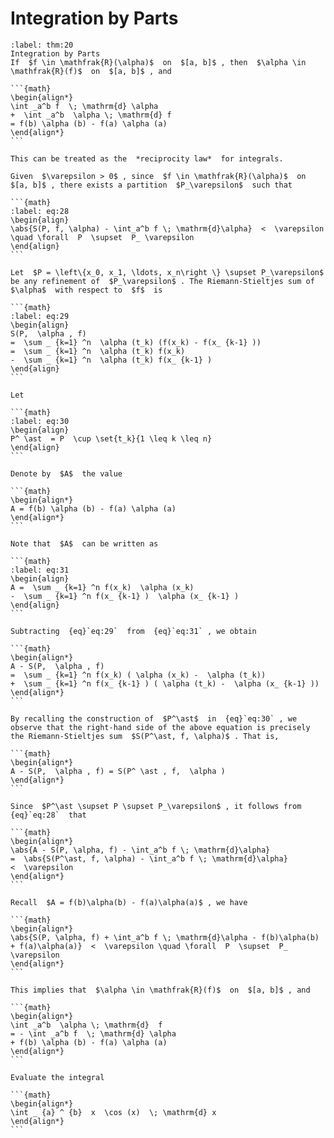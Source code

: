 # Integration by Parts

````{prf:theorem} Integration by Parts
:label: thm:20
Integration by Parts
If  $f \in \mathfrak{R}(\alpha)$  on  $[a, b]$ , then  $\alpha \in \mathfrak{R}(f)$  on  $[a, b]$ , and

```{math}
\begin{align*}
\int _a^b f  \; \mathrm{d} \alpha
+  \int _a^b  \alpha \; \mathrm{d} f
= f(b) \alpha (b) - f(a) \alpha (a)
\end{align*}
```
````

````{prf:remark}
This can be treated as the  *reciprocity law*  for integrals.
````

````{prf:proof}
Given  $\varepsilon > 0$ , since  $f \in \mathfrak{R}(\alpha)$  on  $[a, b]$ , there exists a partition  $P_\varepsilon$  such that

```{math}
:label: eq:28
\begin{align}
\abs{S(P, f, \alpha) - \int_a^b f \; \mathrm{d}\alpha}  <  \varepsilon \quad \forall  P  \supset  P_ \varepsilon
\end{align}
```

Let  $P = \left\{x_0, x_1, \ldots, x_n\right \} \supset P_\varepsilon$  be any refinement of  $P_\varepsilon$ . The Riemann-Stieltjes sum of  $\alpha$  with respect to  $f$  is

```{math}
:label: eq:29
\begin{align}
S(P,  \alpha , f)
=  \sum _ {k=1} ^n  \alpha (t_k) (f(x_k) - f(x_ {k-1} ))
=  \sum _ {k=1} ^n  \alpha (t_k) f(x_k)
-  \sum _ {k=1} ^n  \alpha (t_k) f(x_ {k-1} )
\end{align}
```

Let

```{math}
:label: eq:30
\begin{align}
P^ \ast  = P  \cup \set{t_k}{1 \leq k \leq n}
\end{align}
```

Denote by  $A$  the value

```{math}
\begin{align*}
A = f(b) \alpha (b) - f(a) \alpha (a)
\end{align*}
```

Note that  $A$  can be written as

```{math}
:label: eq:31
\begin{align}
A =  \sum _ {k=1} ^n f(x_k)  \alpha (x_k)
-  \sum _ {k=1} ^n f(x_ {k-1} )  \alpha (x_ {k-1} )
\end{align}
```

Subtracting  {eq}`eq:29`  from  {eq}`eq:31` , we obtain

```{math}
\begin{align*}
A - S(P,  \alpha , f)
=  \sum _ {k=1} ^n f(x_k) ( \alpha (x_k) -  \alpha (t_k))
+  \sum _ {k=1} ^n f(x_ {k-1} ) ( \alpha (t_k) -  \alpha (x_ {k-1} ))
\end{align*}
```

By recalling the construction of  $P^\ast$  in  {eq}`eq:30` , we observe that the right-hand side of the above equation is precisely the Riemann-Stieltjes sum  $S(P^\ast, f, \alpha)$ . That is,

```{math}
\begin{align*}
A - S(P,  \alpha , f) = S(P^ \ast , f,  \alpha )
\end{align*}
```

Since  $P^\ast \supset P \supset P_\varepsilon$ , it follows from  {eq}`eq:28`  that

```{math}
\begin{align*}
\abs{A - S(P, \alpha, f) - \int_a^b f \; \mathrm{d}\alpha}
=  \abs{S(P^\ast, f, \alpha) - \int_a^b f \; \mathrm{d}\alpha}
<  \varepsilon
\end{align*}
```

Recall  $A = f(b)\alpha(b) - f(a)\alpha(a)$ , we have

```{math}
\begin{align*}
\abs{S(P, \alpha, f) + \int_a^b f \; \mathrm{d}\alpha - f(b)\alpha(b) + f(a)\alpha(a)}  <  \varepsilon \quad \forall  P  \supset  P_ \varepsilon
\end{align*}
```

This implies that  $\alpha \in \mathfrak{R}(f)$  on  $[a, b]$ , and

```{math}
\begin{align*}
\int _a^b  \alpha \; \mathrm{d}  f
= - \int _a^b f  \; \mathrm{d} \alpha
+ f(b) \alpha (b) - f(a) \alpha (a)
\end{align*}
```
````

````{admonition} Exercise 8
Evaluate the integral

```{math}
\begin{align*}
\int _ {a} ^ {b}  x  \cos (x)  \; \mathrm{d} x
\end{align*}
```
````
